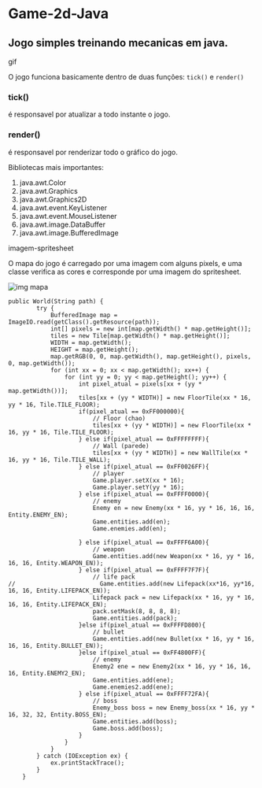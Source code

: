 # Game-2d-Java
## Jogo simples treinando mecanicas em java.

gif

O jogo funciona basicamente dentro de duas funções:
`tick()` e `render()`

### tick() 
é responsavel por atualizar a todo instante o jogo.

### render()
é responsavel por renderizar todo o gráfico do jogo.

Bibliotecas mais importantes:
1. java.awt.Color
2. java.awt.Graphics
3. java.awt.Graphics2D
4. java.awt.event.KeyListener
5. java.awt.event.MouseListener
6. java.awt.image.DataBuffer
7. java.awt.image.BufferedImage

  imagem-spritesheet

O mapa do jogo é carregado por uma imagem com alguns pixels, e uma classe verifica as cores e corresponde
por uma imagem do spritesheet.

![img mapa](\Game_01\res)

```
public World(String path) {
        try {
            BufferedImage map = ImageIO.read(getClass().getResource(path));
            int[] pixels = new int[map.getWidth() * map.getHeight()];
            tiles = new Tile[map.getWidth() * map.getHeight()];
            WIDTH = map.getWidth();
            HEIGHT = map.getHeight();
            map.getRGB(0, 0, map.getWidth(), map.getHeight(), pixels, 0, map.getWidth());
            for (int xx = 0; xx < map.getWidth(); xx++) {
                for (int yy = 0; yy < map.getHeight(); yy++) {
                    int pixel_atual = pixels[xx + (yy * map.getWidth())]; 
                    tiles[xx + (yy * WIDTH)] = new FloorTile(xx * 16, yy * 16, Tile.TILE_FLOOR);
                    if(pixel_atual == 0xFF000000){
                        // Floor (chao)
                        tiles[xx + (yy * WIDTH)] = new FloorTile(xx * 16, yy * 16, Tile.TILE_FLOOR);
                    } else if(pixel_atual == 0xFFFFFFFF){
                        // Wall (parede)
                        tiles[xx + (yy * WIDTH)] = new WallTile(xx * 16, yy * 16, Tile.TILE_WALL);
                    } else if(pixel_atual == 0xFF0026FF){
                        // player
                        Game.player.setX(xx * 16);
                        Game.player.setY(yy * 16);
                    } else if(pixel_atual == 0xFFFF0000){
                        // enemy
                        Enemy en = new Enemy(xx * 16, yy * 16, 16, 16, Entity.ENEMY_EN);
                        Game.entities.add(en);
                        Game.enemies.add(en);
                        
                    } else if(pixel_atual == 0xFFFF6A00){
                        // weapon
                        Game.entities.add(new Weapon(xx * 16, yy * 16, 16, 16, Entity.WEAPON_EN));
                    } else if(pixel_atual == 0xFFFF7F7F){
                        // life pack
//                        Game.entities.add(new Lifepack(xx*16, yy*16, 16, 16, Entity.LIFEPACK_EN));
                        Lifepack pack = new Lifepack(xx * 16, yy * 16, 16, 16, Entity.LIFEPACK_EN);
                        pack.setMask(8, 8, 8, 8);
                        Game.entities.add(pack);
                    }else if(pixel_atual == 0xFFFFD800){
                        // bullet
                        Game.entities.add(new Bullet(xx * 16, yy * 16, 16, 16, Entity.BULLET_EN));
                    }else if(pixel_atual == 0xFF4800FF){
                        // enemy
                        Enemy2 ene = new Enemy2(xx * 16, yy * 16, 16, 16, Entity.ENEMY2_EN);
                        Game.entities.add(ene);
                        Game.enemies2.add(ene);
                    } else if(pixel_atual == 0xFFFF72FA){
                        // boss
                        Enemy_boss boss = new Enemy_boss(xx * 16, yy * 16, 32, 32, Entity.BOSS_EN);
                        Game.entities.add(boss);
                        Game.boss.add(boss);
                    }
                }
            }
        } catch (IOException ex) {
            ex.printStackTrace();
        }
    }
```
